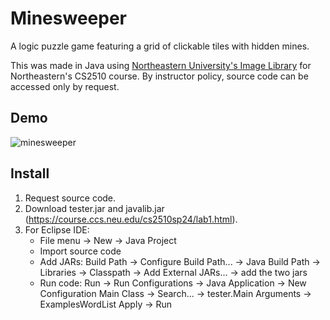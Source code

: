 # Minesweeper
A logic puzzle game featuring a grid of clickable tiles with hidden mines.

This was made in Java using [Northeastern University's Image Library](https://course.ccs.neu.edu/cs2510h/image-doc.html) for Northeastern's CS2510 course. By instructor policy, source code can be accessed only by request.

## Demo
![minesweeper](https://github.com/user-attachments/assets/1c8d2a93-e2ed-4c5e-9d58-34acf1a207b0)

## Install
1. Request source code.
2. Download tester.jar and javalib.jar (https://course.ccs.neu.edu/cs2510sp24/lab1.html).
3. For Eclipse IDE:
   - File menu -> New -> Java Project
   - Import source code
   - Add JARs: Build Path -> Configure Build Path... -> Java Build Path -> Libraries -> Classpath -> Add External JARs... -> add the two jars
   - Run code: Run -> Run Configurations -> Java Application -> New Configuration Main Class -> Search... -> tester.Main Arguments -> ExamplesWordList Apply -> Run
